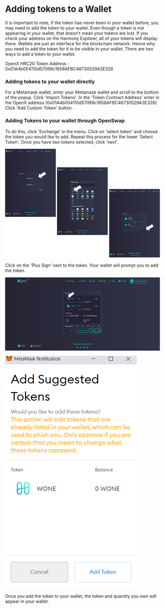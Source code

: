 # Adding tokens to a Wallet

It is important to note, if the token has never been in your wallet before, you may need to add the token to your wallet.  Even though a token is not appearing in your wallet, that doesn't mean your tokens are lost.  If you check your address on the Harmony Explorer, all of your tokens will display there.  Wallets are just an interface for the blockchain network.  Hence why you need to add the token for it to be visible in your wallet.  There are two ways to add a token to your wallet.

OpenX HRC20 Token Address : 0x01A4b054110d57069c1658AFBC46730529A3E326

### **Adding tokens to your wallet directly**

For a Metamask wallet, enter your Metamask wallet and scroll to the bottom of the popup. Click 'Import Tokens'. In the 'Token Contract Address' enter in the OpenX address (0x01A4b054110d57069c1658AFBC46730529A3E326).  Click 'Add Custom Token' button.



### **Adding Tokens to your wallet through OpenSwap**

To do this, click 'Exchange' in the menu.  Click on 'select token' and choose the token you would like to add.  Repeat this process for the lower 'Select Token'. Once you have two tokens selected, click 'next'.  &#x20;

![](../../.gitbook/assets/addingtoken.png)

Click on the 'Plus Sign' next to the token.  Your wallet will prompt you to add the token.

![](<../../.gitbook/assets/add token.png>)

![](../../.gitbook/assets/bridge7.png)

Once you add the token to your wallet, the token and quantity you own will appear in your wallet. &#x20;
